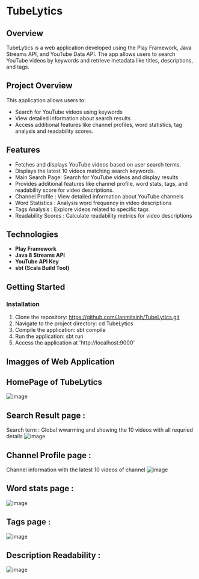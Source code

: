# TubeLytics

## Overview
TubeLytics is a web application developed using the Play Framework, Java Streams API, and YouTube Data API. The app allows users to search YouTube videos by keywords and retrieve metadata like titles, descriptions, and tags.

## Project Overview
This application allows users to:
- Search for YouTube videos using keywords
- View detailed information about search results
- Access additional features like channel profiles,
  word statistics, tag analysis and readability scores.

## Features
- Fetches and displays YouTube videos based on user search terms.
- Displays the latest 10 videos matching search keywords.
- Main Search Page: Search for YouTube videos and display results
- Provides additional features like channel profile, word stats, tags, and readability score for video descriptions.
- Channel Profile : View detailed information about YouTube channels
- Word Statistics : Analysis word frequency in video descriptions
- Tags Analysis : Explore videos related to specific tags
- Readability Scores : Calculate readability metrics for video descriptions

## Technologies
- **Play Framework**
- **Java 8 Streams API**
- **YouTube API Key**
- **sbt (Scala Build Tool)**

## Getting Started

### Installation
1. Clone the repository:
   https://github.com/Janmitsinh/TubeLytics.git
2. Navigate to the project directory:
   cd TubeLytics
3. Compile the application: sbt compile   
5. Run the application:
   sbt run
6. Access the application at 'http://localhost:9000'

## Imagges of Web Application
## HomePage of TubeLytics
![image](https://github.com/user-attachments/assets/8868791a-1b8c-4b81-838e-5781026e3e5b)


## Search Result page :
 Search term : Global wwarming and showing the 10 videos with all requried details
![image](https://github.com/user-attachments/assets/3c0721b2-afa0-4904-b9ca-e32ea4a46781)


## Channel Profile page : 
  Channel information with the latest 10 videos of channel 
![image](https://github.com/user-attachments/assets/766a0956-7f30-41cd-a4f0-03a0f676516f)

## Word stats page :
![image](https://github.com/user-attachments/assets/c06a2427-f824-40c6-b147-fe4cb495c411)

## Tags page : 
![image](https://github.com/user-attachments/assets/11c0fe05-286c-4fc1-94ef-96d7a7877aa7)

## Description Readability :
![image](https://github.com/user-attachments/assets/3df46459-a478-4dcd-9c4b-1e597b632b4c)
 

